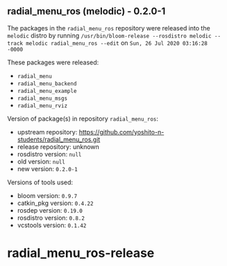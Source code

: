 ## radial_menu_ros (melodic) - 0.2.0-1

The packages in the `radial_menu_ros` repository were released into the `melodic` distro by running `/usr/bin/bloom-release --rosdistro melodic --track melodic radial_menu_ros --edit` on `Sun, 26 Jul 2020 03:16:28 -0000`

These packages were released:
- `radial_menu`
- `radial_menu_backend`
- `radial_menu_example`
- `radial_menu_msgs`
- `radial_menu_rviz`

Version of package(s) in repository `radial_menu_ros`:

- upstream repository: https://github.com/yoshito-n-students/radial_menu_ros.git
- release repository: unknown
- rosdistro version: `null`
- old version: `null`
- new version: `0.2.0-1`

Versions of tools used:

- bloom version: `0.9.7`
- catkin_pkg version: `0.4.22`
- rosdep version: `0.19.0`
- rosdistro version: `0.8.2`
- vcstools version: `0.1.42`


# radial_menu_ros-release